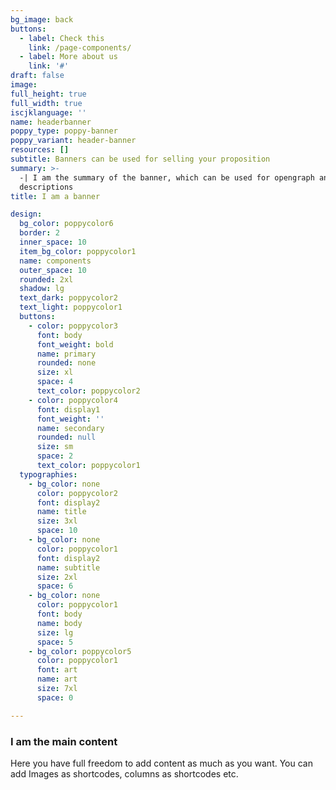 ```yaml
---
bg_image: back
buttons:
  - label: Check this
    link: /page-components/
  - label: More about us
    link: '#'
draft: false
image:
full_height: true
full_width: true
iscjklanguage: ''
name: headerbanner
poppy_type: poppy-banner
poppy_variant: header-banner
resources: []
subtitle: Banners can be used for selling your proposition
summary: >-
  -| I am the summary of the banner, which can be used for opengraph and SEO
  descriptions
title: I am a banner

design:
  bg_color: poppycolor6
  border: 2
  inner_space: 10
  item_bg_color: poppycolor1
  name: components
  outer_space: 10
  rounded: 2xl
  shadow: lg
  text_dark: poppycolor2
  text_light: poppycolor1
  buttons:
    - color: poppycolor3
      font: body
      font_weight: bold
      name: primary
      rounded: none
      size: xl
      space: 4
      text_color: poppycolor2
    - color: poppycolor4
      font: display1
      font_weight: ''
      name: secondary
      rounded: null
      size: sm
      space: 2
      text_color: poppycolor1
  typographies:
    - bg_color: none
      color: poppycolor2
      font: display2
      name: title
      size: 3xl
      space: 10
    - bg_color: none
      color: poppycolor1
      font: display2
      name: subtitle
      size: 2xl
      space: 6
    - bg_color: none
      color: poppycolor1
      font: body
      name: body
      size: lg
      space: 5
    - bg_color: poppycolor5
      color: poppycolor1
      font: art
      name: art
      size: 7xl
      space: 0

---
```


### I am the main content
Here you have full freedom to add content as much as you want.
You can add  Images as shortcodes, columns as shortcodes etc.
